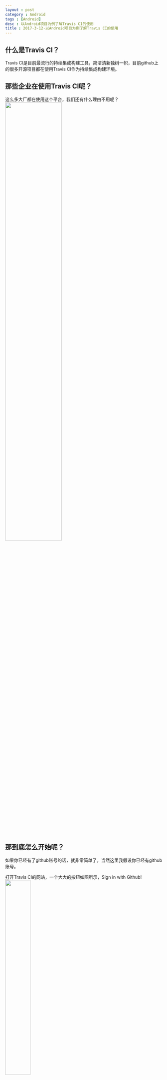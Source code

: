 ```yaml
---
layout : post 
category : Android
tags : [Android]
desc : 以Android项目为例了解Travis CI的使用
title : 2017-3-12-以Android项目为例了解Travis CI的使用
---
```


## 什么是Travis CI？
Travis CI是目前最流行的持续集成构建工具，简洁清新独树一帜，目前github上的很多开源项目都在使用Travis CI作为持续集成构建环境。

## 那些企业在使用Travis CI呢？
这么多大厂都在使用这个平台，我们还有什么理由不用呢？
<img src="/content/resources/AA8DF8B613BFD0B7B1AF69AEE8B33B66.jpg" width="60%">

## 那到底怎么开始呢？
如果你已经有了github账号的话，就非常简单了，当然这里我假设你已经有github账号。

打开Travis CI的网站，一个大大的按钮如图所示，Sign in with Github!
[<img src="/content/resources/780B179AE4ABB48EF773C897AB0B376D.png" width="40%">](https://travis-ci.org/)

登录成功，完成同步后，选择一个需要做持续集成的项目

<img src="/content/resources/62BF35AE3DCECEDCF1262595FD8E7401.jpg" width="80%">
<img src="/content/resources/41BFDE4654F69FEDD4F9C449E7CA0E6A.jpg" width="80%">

到这里，准备工作就做完了，是不是很方便！

## 以CookieBar这个项目为例，看需要几步完成Travis CI的配置！

### 第一步，创建.travis.xml配置文件
这个文件需要放到项目的根目录下。

<img src="/content/resources/5B45C0E9215FD0B7CC2A3ABAAAD0CD56.jpg" width="40%">

### 第二步，简单的配置是必须的
首先是配置环境的环境
```
language: android
jdk: oraclejdk8
```

指定编译Android项目，需要使用到的组件和工具
```
android:
  components:
    # use the latest revision of Android SDK Tools
    - platform-tools
    - tools
    
    # The BuildTools version used by your project
    - build-tools-25.0.2
    
    # The SDK version used to compile your project
    - android-25
    
    # Additional components
    - extra-android-m2repository
```

最后加上需要执行的脚本，这里只需要build通过就可以了，如果还需要测试或者发布，就需要执行其他的脚本了。
```
script: ./gradlew build
```

OK！到此就配置完了，让我们再回顾一下完整的配置文件（靠！就只有TMD几行代码，还需要回顾？你逗我？）

<img src="/content/resources/2C8CA9284FC60435EE9CE74F51C19488.jpg" width="40%">



(为什么要回顾呢？这就不懂了吧，知识点！知识点！要凑字数啊！)

### 第三步，不测试一下吗？
当然，不测试怎么行呢，随便写点commit，push到master分支就可以了，其他的都交给Travis CI自己玩儿！

push成功后，回到Travis CI，发现刚才的项目已经开始构建了，拼命的转菊花！
![7C462529-C69C-4E5F-A608-95AABDB6E95C.png](/content/resources/E1DB545152C5B7E875F3F9973DF11113.jpg)
在无聊的等待过程中，我们能做什么呢？闭上眼睛，默默的祈祷，千万别失败！千万别失败！

<img src="/content/resources/A5DCF9B3AD295B6C7AD50031EAC2200F.jpg" width="30%">

靠！等了许久，终于构建成功了！（汗，还好没有整段垮掉！）
![500D2B92-2C8B-4325-A7F6-57245C2589D9.png](/content/resources/4F24F6A4DBAB58D464F2F19F2AA2FECD.jpg)
<img src="/content/resources/FD559B1535F0F7E7B8C5CB90D7185537.jpg" width="30%">
（细心的人，或许看出来了，第一次其实失败了，build.gradle中少了lintOptions {abortOnError false}，不过和今天的主题没有关系，就忽略吧，上面成功的截图，是第二次构建了）

## 打包APK，发布到fir.im
先声明，我不是fir的推广人员哈，我只是经常是fir而已。

修改根目录中的build.gradle, 加上fir需要的依赖

<img src="/content/resources/40B546E098BEA3097DE4527995541F39.jpg" width="60%">

配置需要打包的项目中的build.gradle
引入插件
```
apply plugin:'im.fir.plugin.gradle'
```
配置fir
```
 fir{
        apiToken '填上fir上的apiToken'
        changeLog '更新日志'
    }
```
<img src="/content/resources/A8EAF3FDA9AE470D11B00908149804CE.png" width="60%">

再修改.travis.xml中, 把gradlew build修改为publishApkRelease

```
script: ./gradlew publishApkRelease
```
<img src="/content/resources/1BC28E83E06DEAAEB19F158D52893105.png" width="60%">

再次提交代码之后，就会自动打包并上传到Fir.im了

<img src="/content/resources/9593064554C53E6C0E618E3B3B660C21.jpg" width="40%">

打包上传就算完了，但仅仅这样肯定不行了，因为我们的APK还没有签名，再配置好签名就OK了！

<img src="/content/resources/972287ED80AF4CD251056EE4D9BEC693.jpg" width="60%">
#### 到目前为止，就完成了自动打包且签名，然后再上传到fir.im的整个流程了！

## 完结
使用Travis CI很简单，总共就几行配置文件而已，分分钟搞定，但要完成从构建，测试和发布，真正的实现持续集成构建，还需要更多的步骤，这里只是一个引子，让更多的人知道和了解Travis CI，但要想更好的利用Travis CI，就需要各位看官自己动手尝试。

## 参考链接
  * [https://docs.travis-ci.com/user/getting-started](https://docs.travis-ci.com/user/getting-started)
  * [https://docs.travis-ci.com/user/languages/android/](https://docs.travis-ci.com/user/languages/android/)
  * [http://blog.fir.im/gradle/](http://blog.fir.im/gradle/)